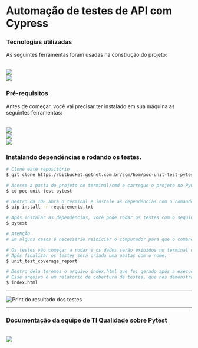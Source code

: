 <h1>Automação de testes de API com Cypress</h1>


### Tecnologias utilizadas

As seguintes ferramentas foram usadas na construção do projeto:

<br>
<a href="https://docs.pytest.org/en/7.1.x/index.html">
    <img src="https://img.shields.io/static/v1?label=Pytest&message=V7.1.3&color=blue&style=for-the-badge&logo=pytest"/>
</a>
<br>
<a href="https://pypi.org/project/pytest-cov/">
    <img src="https://img.shields.io/static/v1?label=Pytest-cov&message=V4.0.0&color=blue&style=for-the-badge&logo=pytest"/>
</a>

### Pré-requisitos

Antes de começar, você vai precisar ter instalado em sua máquina as seguintes ferramentas:

<br>
<a href="https://git-scm.com/downloads">
    <img src="https://img.shields.io/static/v1?label=Git&message=V2.x.x&color=critical&style=for-the-badge&logo=git"/>
</a>
<br>
<a href="https://www.python.org/">
    <img src="https://img.shields.io/static/v1?label=Python&message=V3.x.x&color=yellow&style=for-the-badge&logo=python&logoColor=yellow&labelColor=blue"/>
</a>
<br>
<a href="https://www.jetbrains.com/pt-br/pycharm/download/#section=windows">
    <img src="https://img.shields.io/static/v1?label=PyCharm&message=V3.x.x&color=yellow&style=for-the-badge&logo=pycharm&logoColor=green&labelColor=black"/>
</a>
<br>

### Instalando dependências e rodando os testes.

```bash
# Clone este repositório
$ git clone https://bitbucket.getnet.com.br/scm/hom/poc-unit-test-pytest.git

# Acesse a pasta do projeto no terminal/cmd e carregue o projeto no PyCharm;
$ cd poc-unit-test-pytest

# Dentro da IDE abra o terminal e instale as dependências com o comando abaixo:
$ pip install -r requirements.txt

# Após instalar as dependências, você pode rodar os testes com o seguinte comando:
$ pytest

# ATENÇÃO
# Em alguns casos é necessário reiniciar o computador para que o comando pytest seja reconhecido.

# Os testes vão começar a rodar e os dados serão exibidos no terminal da IDE
# Após finalizar os testes será criada uma pastas com o nome:
$ unit_test_coverage_report

# Dentro dela teremos o arquivo index.html que foi gerado após a execução dos testes.
# Esse arquivo é um relatório de cobertura de testes, que nos demonstra o quanto nosso código está coberto por testes unitários
$ index.html


```
***

![Print do resultado dos testes](readme-assets/test_results.png)

***
### Documentação da equipe de TI Qualidade sobre Pytest


<br>
<a href="https://confluence.getnet.com.br:8444/pages/viewpage.action?pageId=532087950">
    <img src="https://img.shields.io/static/v1?label=Documenta%C3%A7%C3%A3o%20Pytest%20TI%20Qualidade&message=V1.0.0&color=grey&style=for-the-badge&logo=confluence&logoColor=white&labelColor=blue"/>
</a>
<br>